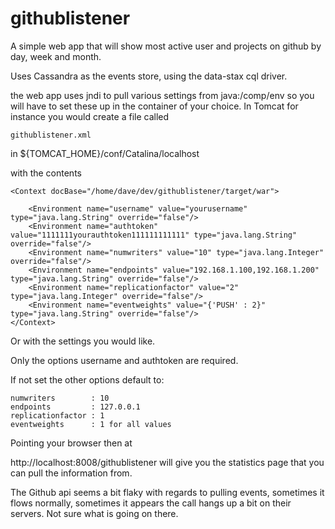 githublistener
==============

A simple web app that will show most active user and projects on github by day, week and month.

Uses Cassandra as the events store, using the data-stax cql driver.

the web app uses jndi to pull various settings from java:/comp/env so you will have to set these up in the container of your choice. In Tomcat for instance you would create a file called

    githublistener.xml

in ${TOMCAT_HOME}/conf/Catalina/localhost

with the contents

    <Context docBase="/home/dave/dev/githublistener/target/war">

        <Environment name="username" value="yourusername" type="java.lang.String" override="false"/>
        <Environment name="authtoken" value="1111111yourauthtoken111111111111" type="java.lang.String" override="false"/>
        <Environment name="numwriters" value="10" type="java.lang.Integer" override="false"/>
        <Environment name="endpoints" value="192.168.1.100,192.168.1.200" type="java.lang.String" override="false"/>
        <Environment name="replicationfactor" value="2" type="java.lang.Integer" override="false"/>
        <Environment name="eventweights" value="{'PUSH' : 2}" type="java.lang.String" override="false"/>
    </Context>

Or with the settings you would like.

Only the options username and authtoken are required.

If not set the other options default to:

    numwriters        : 10
    endpoints         : 127.0.0.1
    replicationfactor : 1
    eventweights      : 1 for all values


Pointing your browser then at

http://localhost:8008/githublistener will give you the statistics page that you can pull the information from.

The Github api seems a bit flaky with regards to pulling events, sometimes it flows normally, sometimes it appears the call hangs up a bit on their servers. Not sure what is going on there.
